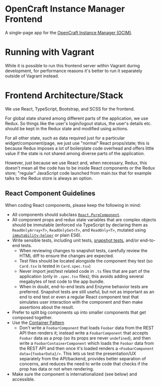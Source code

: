 # OpenCraft Instance Manager Frontend

A single-page app for the [OpenCraft Instance Manager (OCIM)](https://github.com/open-craft/opencraft).

# Running with Vagrant

While it is possible to run this frontend server within Vagrant during 
development, for performance reasons it's better to run it separately 
outside of Vagrant instead. 


# Frontend Architecture/Stack

We use React, TypeScript, Bootstrap, and SCSS for the frontend.

For global state shared among different parts of the application, we use Redux. 
So things like the user's login/logout status, the user's details etc. should 
be kept in the Redux state and modified using actions.

For all other state, such as data required just for a particular 
widget/component/page, we just use "normal" React props/state; this is because 
Redux imposes a lot of boilerplate code overhead and offers little value if the 
state is not shared among diverse parts of the application.

However, just because we use React and, when necessary, Redux, this doesn't mean
all the code has to be inside React components or the Redux store; "regular" 
JavaScript code launched from main.tsx that for example talks to the Redux 
store is always an option. 

## React Component Guidelines

When coding React components, please keep the following in mind:

* All components should subclass [`React.PureComponent`](https://reactjs.org/docs/react-api.html#reactpurecomponent).
* All component props and redux state variables that are complex objects should be immutable (enforced via TypeScript by declaring them as `ReadOnlyArray<T>`, `ReadOnlySet<T>`, and `ReadOnly<T>`, mutated using [`immutability-helper`](https://github.com/kolodny/immutability-helper) or plain ES6).
* Write sensible tests, including unit tests, [snapshot tests](https://jestjs.io/docs/en/snapshot-testing), and/or end-to-end tests.
    - When reviewing changes to snapshot tests, carefully review the HTML diff to ensure the changes are expected.
    - Test files should be located alongside the component they test (so `Card.tsx` is tested in `Card.spec.tsx`)    
    - Never import jest/test related code in `.ts` files that are part of the application (only in `.spec.tsx` files); this avoids adding several megabytes of test code to the app bundle.
    - When in doubt, end-to-end tests and Enzyme behavior tests are preferred. Snapshot tests are still useful, but not as important as an end to end test or even a regular React component test that simulates user interaction with the component and then make assertions about the result.
* Prefer to split big components up into smaller components that get composed together.
* Use the [Container Pattern](https://medium.freecodecamp.org/react-superpowers-container-pattern-20d664bdae65)
    - Don't write a `FoobarComponent` that loads `Foobar` data from the REST API then renders it; instead write a `FoobarComponent` that accepts `Foobar` data as a prop (so its props are never `undefined`), and then write a `FoobarContainerComponent` which loads the `Foobar` data from the REST API and then once it's loaded renders a `<FoobarComponent data={foobarData}/>`. This lets us test the presentation/UX separately from the API/backend, provides better separation of concerns, and reduces the need to write code that checks if the prop has data or not when rendering.
* Make sure the component is internationalized (see below) and accessible.